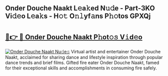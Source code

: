 ## Onder Douche Naakt L𝚎a𝚔ed N𝚞𝚍e - Part-3KO Vi𝚍𝚎o L𝚎a𝚔s - H𝚘𝚝 O𝚗𝚕yf𝚊ns P𝚑𝚘tos GPXQj

# <h2><a href="http://kf3nj1o.oniu.top/?m=Onder+Douche+Naakt">🔗👉 🔴 Onder Douche Naakt P𝚑ot𝚘𝚜 V𝚒d𝚎o</a></h2>

[![Onder Douche Naakt Nu𝚍e𝚜](https://i.imgur.com/0qMVB7G.gif)](http://kf3nj1o.oniu.top/?m=Onder+Douche+Naakt)
Virtual artist and entertainer Onder Douche Naakt, acclaimed for sharing dance and lifestyle inspiration through popular dance trends and brief films. Gifted fire eater Onder Douche Naakt, famed for their exceptional skills and accomplishments in consuming fire safely.  
